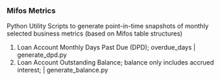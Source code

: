 ### Mifos Metrics

Python Utility Scripts to generate point-in-time snapshots of monthly selected business metrics (based on Mifos table structures)

1. Loan Account Monthly Days Past Due (DPD); overdue_days | generate_dpd.py
2. Loan Account Outstanding Balance; balance only includes accrued interest; | generate_balance.py